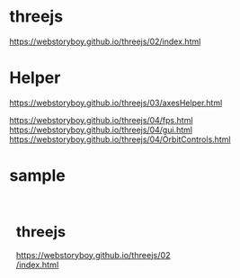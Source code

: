 # threejs

https://webstoryboy.github.io/threejs/02/index.html


# Helper

https://webstoryboy.github.io/threejs/03/axesHelper.html    


https://webstoryboy.github.io/threejs/04/fps.html
https://webstoryboy.github.io/threejs/04/gui.html
https://webstoryboy.github.io/threejs/04/OrbitControls.html



# sample
<div class="iframeboxWrap">
<div class="iframebox">
<iframe src="#" frameborder="0"></iframe>
</div>
</div>